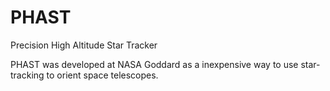 # PHAST
Precision High Altitude Star Tracker

PHAST was developed at NASA Goddard as a inexpensive way to use star-tracking to orient space telescopes. 


